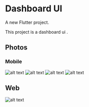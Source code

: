 # Dashboard UI

A new Flutter project.

This project is a dashboard ui .

## Photos
### Mobile
![alt text](https://i.ibb.co/Wk8yfmz/mob1-google.png) 
![alt text](https://i.ibb.co/Pwkr7bG/mob2-google.png)
![alt text](https://i.ibb.co/cXG1SpH/mob4-google.png)
![alt text](https://i.ibb.co/cXG1SpH/mob4-google.png)

## Web
![alt text](https://i.ibb.co/9sxK9Rs/dashboard-macbookpro.png)
